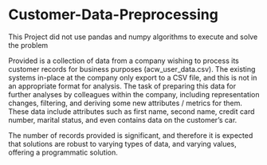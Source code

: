 # Customer-Data-Preprocessing
This Project did not use pandas and numpy algorithms to execute and solve the problem

Provided is a collection of data from a company wishing to process its customer 
records for business purposes (acw_user_data.csv). The existing systems in-place at the 
company only export to a CSV file, and this is not in an appropriate format for analysis. 
The task of preparing this data for further analyses by colleagues 
within the company, including representation changes, filtering, and deriving some new 
attributes / metrics for them. 
These data include attributes such as first name, second name, credit card number, marital
status, and even contains data on the customer’s car. 

The number of records provided is significant, and therefore it is expected that solutions are 
robust to varying types of data, and varying values, offering a programmatic solution.
